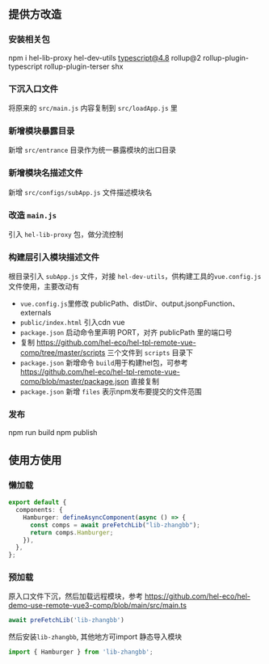 
## 提供方改造

### 安装相关包
npm i hel-lib-proxy hel-dev-utils typescript@4.8 rollup@2 rollup-plugin-typescript rollup-plugin-terser shx

### 下沉入口文件
将原来的 `src/main.js` 内容复制到 `src/loadApp.js` 里

### 新增模块暴露目录
新增 `src/entrance` 目录作为统一暴露模块的出口目录

### 新增模块名描述文件
新增 `src/configs/subApp.js` 文件描述模块名

### 改造 `main.js`
引入 `hel-lib-proxy` 包，做分流控制

### 构建层引入模块描述文件
根目录引入 `subApp.js` 文件，对接 `hel-dev-utils`，供构建工具的`vue.config.js`文件使用，主要改动有
- `vue.config.js`里修改 publicPath、distDir、output.jsonpFunction、externals
- `public/index.html` 引入cdn vue
- `package.json` 启动命令里声明 PORT，对齐 publicPath 里的端口号
- 复制 https://github.com/hel-eco/hel-tpl-remote-vue-comp/tree/master/scripts 三个文件到 `scripts` 目录下
- `package.json` 新增命令 `build`用于构建hel包，可参考 https://github.com/hel-eco/hel-tpl-remote-vue-comp/blob/master/package.json 直接复制
- `package.json` 新增 `files` 表示npm发布要提交的文件范围

### 发布
npm run build
npm publish


## 使用方使用

### 懒加载
<Hamburger />

```ts
export default {
  components: {
    Hamburger: defineAsyncComponent(async () => {
      const comps = await preFetchLib("lib-zhangbb");
      return comps.Hamburger;
    }),
  },
};
```

### 预加载 
原入口文件下沉，然后加载远程模块，参考 https://github.com/hel-eco/hel-demo-use-remote-vue3-comp/blob/main/src/main.ts
```ts
await preFetchLib('lib-zhangbb')
```

然后安装`lib-zhangbb`, 其他地方可import 静态导入模块
```ts
import { Hamburger } from 'lib-zhangbb';
```